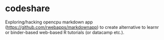 # codeshare

Exploring/hacking opencpu markdown app (https://github.com/rwebapps/markdownapp) to create alternative to learnr or binder-based web-based R tutorials (or datacamp etc.).
